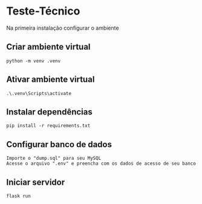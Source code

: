 # Teste-Técnico


Na primeira instalação configurar o ambiente

## Criar ambiente virtual
```
python -m venv .venv
```

## Ativar ambiente virtual
```
.\.venv\Scripts\activate
```

## Instalar dependências
```
pip install -r requirements.txt
```

## Configurar banco de dados
```
Importe o "dump.sql" para seu MySQL
Acesse o arquivo ".env" e preencha com os dados de acesso de seu banco
```

## Iniciar servidor
```
flask run
```
